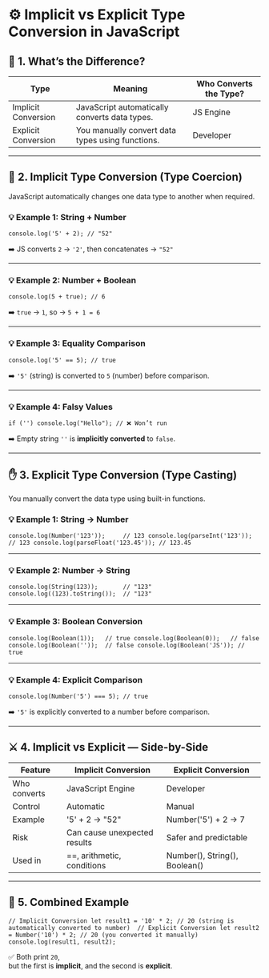 # ⚙️ Implicit vs Explicit Type Conversion in JavaScript

## 🧩 1. What’s the Difference?

| Type | Meaning | Who Converts the Type? |
| --- | --- | --- |
| Implicit Conversion | JavaScript automatically converts data types. | JS Engine |
| Explicit Conversion | You manually convert data types using functions. | Developer |

* * *

## 🔄 2. Implicit Type Conversion (Type Coercion)

JavaScript automatically changes one data type to another when required.

### 💡 Example 1: String + Number

`console.log('5' + 2); // "52"`

➡️ JS converts `2` → `'2'`, then concatenates → `"52"`

* * *

### 💡 Example 2: Number + Boolean

`console.log(5 + true); // 6`

➡️ `true` → `1`, so → `5 + 1 = 6`

* * *

### 💡 Example 3: Equality Comparison

`console.log('5' == 5); // true`

➡️ `'5'` (string) is converted to `5` (number) before comparison.

* * *

### 💡 Example 4: Falsy Values

`if ('') console.log("Hello"); // ❌ Won’t run`

➡️ Empty string `''` is **implicitly converted** to `false`.

* * *

## ✋ 3. Explicit Type Conversion (Type Casting)

You manually convert the data type using built-in functions.

### 💡 Example 1: String → Number

`console.log(Number('123'));     // 123 console.log(parseInt('123'));   // 123 console.log(parseFloat('123.45')); // 123.45`

* * *

### 💡 Example 2: Number → String

`console.log(String(123));       // "123" console.log((123).toString());  // "123"`

* * *

### 💡 Example 3: Boolean Conversion

`console.log(Boolean(1));   // true console.log(Boolean(0));   // false console.log(Boolean(''));  // false console.log(Boolean('JS')); // true`

* * *

### 💡 Example 4: Explicit Comparison

`console.log(Number('5') === 5); // true`

➡️ `'5'` is explicitly converted to a number before comparison.

* * *

## ⚔️ 4. Implicit vs Explicit — Side-by-Side

| Feature | Implicit Conversion | Explicit Conversion |
| --- | --- | --- |
| Who converts | JavaScript Engine | Developer |
| Control | Automatic | Manual |
| Example | '5' + 2 → "52" | Number('5') + 2 → 7 |
| Risk | Can cause unexpected results | Safer and predictable |
| Used in | ==, arithmetic, conditions | Number(), String(), Boolean() |

* * *

## 🧮 5. Combined Example

`// Implicit Conversion let result1 = '10' * 2; // 20 (string is automatically converted to number)  // Explicit Conversion let result2 = Number('10') * 2; // 20 (you converted it manually)  console.log(result1, result2);`

✅ Both print `20`,  
but the first is **implicit**, and the second is **explicit**.